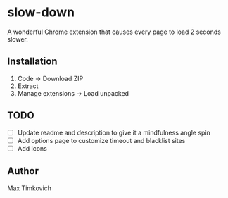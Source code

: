 # slow-down

A wonderful Chrome extension that causes every page to load 2 seconds slower.

## Installation

1. Code → Download ZIP
2. Extract
3. Manage extensions → Load unpacked

## TODO

- [ ] Update readme and description to give it a mindfulness angle spin
- [ ] Add options page to customize timeout and blacklist sites
- [ ] Add icons

## Author

Max Timkovich
